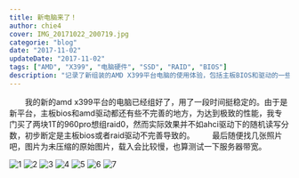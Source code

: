 ```yaml
---
title: 新电脑来了！
author: chie4
cover: IMG_20171022_200719.jpg 
categorie: "blog"
date: "2017-11-02"
updateDate: "2017-11-02"
tags: ["AMD", "X399", "电脑硬件", "SSD", "RAID", "BIOS"]
description: "记录了新组装的AMD X399平台电脑的使用体验，包括主板BIOS和驱动的一些问题，以及960pro SSD RAID配置的性能测试结果。"
---
```


&emsp;&emsp;我的新的amd x399平台的电脑已经组好了，用了一段时间挺稳定的。由于是新平台，主板bios和amd驱动都还有些不完善的地方，为达到极致的性能，我专门买了两块1T的960pro想组raid0，然而实际效果并不如ahci驱动下的随机读写分数，初步断定是主板bios或者raid驱动不完善导致的。
&emsp;&emsp;最后随便找几张照片吧，图片为未压缩的原始图片，载入会比较慢，也算测试一下服务器带宽。

![1](./IMG_20171022_194237.jpg)
![2](./IMG_20171022_194933.jpg)
![3](./IMG_20171022_195019.jpg)
![4](./IMG_20171022_195418.jpg)
![5](./IMG_20171022_195518.jpg)
![6](./IMG_20171022_200719.jpg)
![7](./IMG_20171022_200743.jpg)
